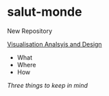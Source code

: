 # salut-monde
New Repository

[Visualisation Analsyis and Design](http://scholar.google.fr/scholar?q=visualisation+analysis+and+design&hl=en&as_sdt=0&as_vis=1&oi=scholart)

- What
- Where
- How

_Three things to keep in mind_
